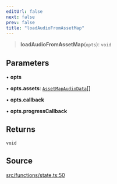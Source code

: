 ```yaml
---
editUrl: false
next: false
prev: false
title: "loadAudioFromAssetMap"
---
```


> **loadAudioFromAssetMap**(`opts`): `void`

## Parameters

• **opts**

• **opts.assets**: [`AssetMapAudioData`](/api/classes/assetmapaudiodata/)[]

• **opts.callback**

• **opts.progressCallback**

## Returns

`void`

## Source

[src/functions/state.ts:50](https://github.com/relishinc/dill-pixel/blob/c79d8e8552aaa0f13a29535c819ae67d025b4669/src/functions/state.ts#L50)
